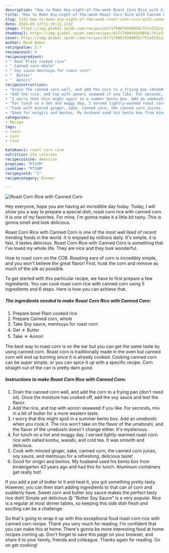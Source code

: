 ```yaml
---
description: "How to Make Any-night-of-the-week Roast Corn Rice with Canned Corn"
title: "How to Make Any-night-of-the-week Roast Corn Rice with Canned Corn"
slug: 1181-how-to-make-any-night-of-the-week-roast-corn-rice-with-canned-corn
date: 2020-05-12T11:29:21.113Z
image: https://img-global.cpcdn.com/recipes/6171708076589056/751x532cq70/roast-corn-rice-with-canned-corn-recipe-main-photo.jpg
thumbnail: https://img-global.cpcdn.com/recipes/6171708076589056/751x532cq70/roast-corn-rice-with-canned-corn-recipe-main-photo.jpg
cover: https://img-global.cpcdn.com/recipes/6171708076589056/751x532cq70/roast-corn-rice-with-canned-corn-recipe-main-photo.jpg
author: Maud Baker
ratingvalue: 3.7
reviewcount: 9
recipeingredient:
- " bowl Plain cooked rice"
- " Canned corn whole"
- " Soy sauce mentsuyu for roast corn"
- "  Butter"
- "  Aonori"
recipeinstructions:
- "Drain the canned corn well, and add the corn to a frying pan (don&#39;t need oil). Once the moisture has cooked off, add the soy sauce and test the flavor."
- "Add the rice, and top with aonori seaweed if you like. For seconds, mix in a bit of butter for a more western taste."
- "I worry that this might spoil in a summer bento box. Add an umeboshi when you cook it. The rice won&#39;t take on the flavor of the umeboshi, and the flavor of the umeboshi doesn&#39;t change either. It&#39;s mysterious."
- "For lunch on a hot and muggy day, I served lightly-warmed roast corn rice with salted konbu, wasabi, and cold tea. It was smooth and delicious."
- "Cook with minced ginger, sake, canned corn, the canned corn juices, soy sauce, and mentsuyu for a refreshing, delicious taste!"
- "Good for onigiri and bentos. My husband used his bento box from kindergarten 43 years ago and had this for lunch. Aluminum containers get really hot!"
categories:
- Recipe
tags:
- roast
- corn
- rice

katakunci: roast corn rice 
nutrition: 254 calories
recipecuisine: American
preptime: "PT37M"
cooktime: "PT30M"
recipeyield: "3"
recipecategory: Dinner

---
```



![Roast Corn Rice with Canned Corn](https://img-global.cpcdn.com/recipes/6171708076589056/751x532cq70/roast-corn-rice-with-canned-corn-recipe-main-photo.jpg)

Hey everyone, hope you are having an incredible day today. Today, I will show you a way to prepare a special dish, roast corn rice with canned corn. It is one of my favorites. For mine, I'm gonna make it a little bit tasty. This is gonna smell and look delicious.

Roast Corn Rice with Canned Corn is one of the most well liked of recent trending foods in the world. It is enjoyed by millions daily. It's simple, it is fast, it tastes delicious. Roast Corn Rice with Canned Corn is something that I've loved my whole life. They are nice and they look wonderful.

How to roast corn on the COB. Roasting ears of corn is incredibly simple, and you won&#39;t believe the great flavor! First, husk the corn and remove as much of the silk as possible.


To get started with this particular recipe, we have to first prepare a few ingredients. You can cook roast corn rice with canned corn using 5 ingredients and 6 steps. Here is how you can achieve that.

<!--inarticleads1-->

##### The ingredients needed to make Roast Corn Rice with Canned Corn:

1. Prepare  bowl Plain cooked rice
1. Prepare  Canned corn, whole
1. Take  Soy sauce, mentsuyu for roast corn
1. Get  ＊ Butter
1. Take  ＊ Aonori


The best way to roast corn is on the ear but you can get the same taste by using canned corn. Roast corn is traditionally made in the oven but canned corn will end up burning since it is already cooked. Cooking canned corn can be super simple, or you can spice it up with a specific recipe. Corn straight out of the can is pretty darn good. 

<!--inarticleads2-->

##### Instructions to make Roast Corn Rice with Canned Corn:

1. Drain the canned corn well, and add the corn to a frying pan (don&#39;t need oil). Once the moisture has cooked off, add the soy sauce and test the flavor.
1. Add the rice, and top with aonori seaweed if you like. For seconds, mix in a bit of butter for a more western taste.
1. I worry that this might spoil in a summer bento box. Add an umeboshi when you cook it. The rice won&#39;t take on the flavor of the umeboshi, and the flavor of the umeboshi doesn&#39;t change either. It&#39;s mysterious.
1. For lunch on a hot and muggy day, I served lightly-warmed roast corn rice with salted konbu, wasabi, and cold tea. It was smooth and delicious.
1. Cook with minced ginger, sake, canned corn, the canned corn juices, soy sauce, and mentsuyu for a refreshing, delicious taste!
1. Good for onigiri and bentos. My husband used his bento box from kindergarten 43 years ago and had this for lunch. Aluminum containers get really hot!


If you add a pat of butter to it and heat it, you got something pretty tasty. However, you can then start adding ingredients to that can of corn and suddenly have. Sweet corn and butter soy sauce makes the perfect tasty rice dish! Simple yet delicious 😋 &#34;Butter Soy Sauce&#34; is a very popular. Rice is a regular at most dinner tables, so keeping this side dish fresh and exciting can be a challenge. 

So that's going to wrap it up with this exceptional food roast corn rice with canned corn recipe. Thank you very much for reading. I'm confident that you can make this at home. There's gonna be more interesting food at home recipes coming up. Don't forget to save this page on your browser, and share it to your family, friends and colleague. Thanks again for reading. Go on get cooking!
